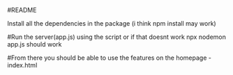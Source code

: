 #README

Install all the dependencies in the package (i think npm install may work)

#Run the server(app.js) using the script or if that doesnt work npx nodemon app.js should work

#From there you should be able to use the features on the homepage - index.html
